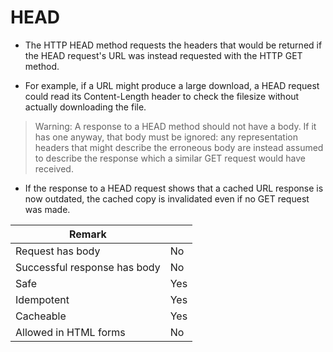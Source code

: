 # HEAD

* The HTTP HEAD method requests the headers that would be returned if the HEAD request's URL was instead requested with the HTTP GET method. 

* For example, if a URL might produce a large download, a HEAD request could read its Content-Length header to check the filesize without actually downloading the file.

> Warning:
A response to a HEAD method should not have a body. If it has one anyway, that body must be ignored: any representation headers that might describe the erroneous body are instead assumed to describe the response which a similar GET request would have received.

* If the response to a HEAD request shows that a cached URL response is now outdated, the cached copy is invalidated even if no GET request was made.


|   Remark  |   |
|  ----  | ----  |
| Request has body |	No |
| Successful response has body |	No |
| Safe |	Yes |
| Idempotent |	Yes |
| Cacheable |	Yes |
| Allowed in HTML forms |	No |


<!-- Example request URIs:
```
HTTP GET http://www.appdomain.com/users
HTTP GET http://www.appdomain.com/users?size=20&page=5
HTTP GET http://www.appdomain.com/users/123
HTTP GET http://www.appdomain.com/users/123/address
``` -->